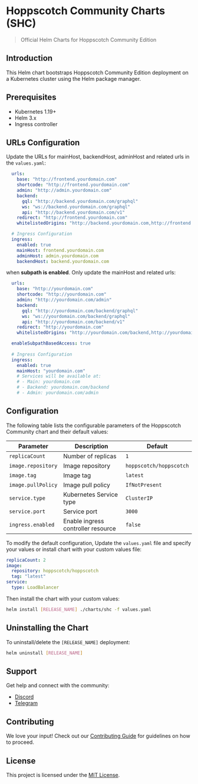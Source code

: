 # Hoppscotch Community Charts (SHC)

> Official Helm Charts for Hoppscotch Community Edition

## Introduction

This Helm chart bootstraps Hoppscotch Community Edition deployment on a Kubernetes cluster using the Helm package manager.

## Prerequisites

- Kubernetes 1.19+
- Helm 3.x
- Ingress controller

## URLs Configuration

Update the URLs for mainHost, backendHost, adminHost and related urls in the `values.yaml`:

```yaml
  urls:
    base: "http://frontend.yourdomain.com"
    shortcode: "http://frontend.yourdomain.com"
    admin: "http://admin.yourdomain.com"
    backend:
      gql: "http://backend.yourdomain.com/graphql"
      ws: "ws://backend.yourdomain.com/graphql"
      api: "http://backend.yourdomain.com/v1"
    redirect: "http://frontend.yourdomain.com"
    whitelistedOrigins: "http://backend.yourdomain.com,http://frontend.yourdomain.com,http://admin.yourdomain.com"

  # Ingress Configuration
  ingress:
    enabled: true
    mainHost: frontend.yourdomain.com
    adminHost: admin.yourdomain.com
    backendHost: backend.yourdomain.com
```
when **subpath is enabled**. Only update the mainHost and related urls:
```yaml
  urls:
    base: "http://yourdomain.com"
    shortcode: "http://yourdomain.com"
    admin: "http://yourdomain.com/admin"
    backend:
      gql: "http://yourdomain.com/backend/graphql"
      ws: "ws://yourdomain.com/backend/graphql"
      api: "http://yourdomain.com/backend/v1"
    redirect: "http://yourdomain.com"
    whitelistedOrigins: "http://yourdomain.com/backend,http://yourdomain.com,http://yourdomain.com/admin"

  enableSubpathBasedAccess: true
  
  # Ingress Configuration
  ingress:
    enabled: true
    mainHost: "yourdomain.com"
    # Services will be available at:
    # - Main: yourdomain.com
    # - Backend: yourdomain.com/backend
    # - Admin: yourdomain.com/admin
```

## Configuration

The following table lists the configurable parameters of the Hoppscotch Community chart and their default values:

| Parameter | Description | Default |
|-----------|-------------|---------|
| `replicaCount` | Number of replicas | `1` |
| `image.repository` | Image repository | `hoppscotch/hoppscotch` |
| `image.tag` | Image tag | `latest` |
| `image.pullPolicy` | Image pull policy | `IfNotPresent` |
| `service.type` | Kubernetes Service type | `ClusterIP` |
| `service.port` | Service port | `3000` |
| `ingress.enabled` | Enable ingress controller resource | `false` |

To modify the default configuration, Update the `values.yaml` file and specify your values or install chart with your custom values file:

```yaml
replicaCount: 2
image:
  repository: hoppscotch/hoppscotch
  tag: "latest"
service:
  type: LoadBalancer
```

Then install the chart with your custom values:

```bash
helm install [RELEASE_NAME] ./charts/shc -f values.yaml
```

## Uninstalling the Chart

To uninstall/delete the `[RELEASE_NAME]` deployment:

```bash
helm uninstall [RELEASE_NAME]
```

## Support

Get help and connect with the community:

- [Discord](https://hoppscotch.io/discord)
- [Telegram](https://hoppscotch.io/telegram)

## Contributing

We love your input! Check out our [Contributing Guide](CONTRIBUTING.md) for guidelines on how to proceed.

## License

This project is licensed under the [MIT License](LICENSE).